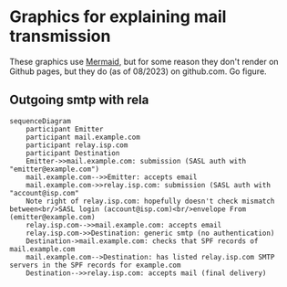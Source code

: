 # Graphics for explaining mail transmission

These graphics use [Mermaid](https://mermaid.js.org/), but for some
reason they don't render on Github pages, but they do (as of 08/2023) on
github.com. Go figure.

## Outgoing smtp with rela
```mermaid
sequenceDiagram
    participant Emitter
    participant mail.example.com
    participant relay.isp.com
    participant Destination
    Emitter->>mail.example.com: submission (SASL auth with "emitter@example.com")
    mail.example.com-->>Emitter: accepts email
    mail.example.com->>relay.isp.com: submission (SASL auth with "account@isp.com"
    Note right of relay.isp.com: hopefully doesn't check mismatch between<br/>SASL login (account@isp.com)<br/>envelope From (emitter@example.com)
    relay.isp.com-->>mail.example.com: accepts email
    relay.isp.com->>Destination: generic smtp (no authentication)
    Destination->mail.example.com: checks that SPF records of mail.example.com
    mail.example.com-->Destination: has listed relay.isp.com SMTP servers in the SPF records for example.com
    Destination-->>relay.isp.com: accepts mail (final delivery)
```


